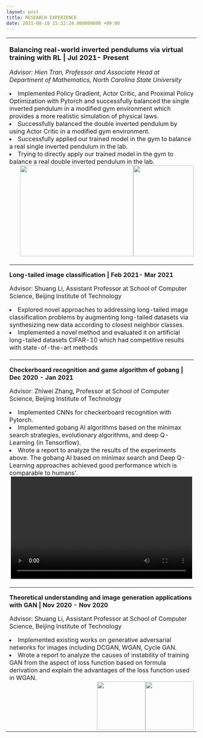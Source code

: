 ```yaml
---
layout: post
title: RESEARCH EXPERIENCE
date: 2021-08-18 15:32:24.000000000 +09:00
---
```


<table border="0">
  <tr>
    <td width="100%" align="left">
      <font size="4">
      <p><strong>Balancing real-world inverted pendulums via virtual training with RL | Jul 2021- Present</strong></p>
      </font>
      <font size="3">
      <p><i>Advisor: Hien Tran, Professor and Associate Head at Department of Mathematics, North Carolina State University</i></p>
      </font>
      <font size="3">
      <ui>
        <li>Implemented Policy Gradient, Actor Critic, and Proximal Policy Optimization with Pytorch and successfully balanced the single inverted pendulum in a modified gym environment which provides a more realistic simulation of physical laws.</li>
        <li>Successfully balanced the double inverted pendulum by using Actor Critic in a modified gym environment.</li>
        <li>Successfully applied our trained model in the gym to balance a real single inverted pendulum in the lab.</li>
        <li>Trying to directly apply our trained model in the gym to balance a real double inverted pendulum in the lab.</li>
        <img style="float:right" src="https://raw.githubusercontent.com/yinkejia/homepage-of-Kejia-Yin/gh-pages/Demo_AC_SIP&DIP.gif" width="160" height="240">
        <img style="float:right" src="https://raw.githubusercontent.com/yinkejia/homepage-of-Kejia-Yin/gh-pages/Kejia Pendulum_small.gif" width="300" height="240">
      </ui>
      </font>
    </td>
  </tr>
  <tr>
    <td width="100%" align="left">
      <HR>
      <p><strong>Long-tailed image classification | Feb 2021- Mar 2021</strong></p>
      <p>Advisor: Shuang Li, Assistant Professor at School of Computer Science, Beijing Institute of Technology</p>
      <ui>
        <li>Explored novel approaches to addressing long-tailed image classification problems by augmenting long-tailed datasets via synthesizing new data according to closest neighbor classes.</li>
        <li>Implemented a novel method and evaluated it on artificial long-tailed datasets CIFAR-10 which had competitive results with state-of-the-art methods</li>
      </ui>
    </td>
  </tr>
  <tr>
    <td width="100%" align="left">
      <HR>
      <p><strong>Checkerboard recognition and game algorithm of gobang | Dec 2020 - Jan 2021</strong></p>
      <p>Advisor: Zhiwei Zhang, Professor at School of Computer Science, Beijing Institute of Technology</p>
      <ui>
        <li>Implemented CNNs for checkerboard recognition with Pytorch.</li>
        <li>Implemented gobang AI algorithms based on the minimax search strategies, evolutionary algorithms, and deep Q-Learning (in Tensorflow).</li>
        <li>Wrote a report to analyze the results of the experiments above. The gobang AI based on minimax search and Deep Q-Learning approaches achieved good performance which is comparable to humans’.</li>
        <center>
        <video width="480" height="270" controls>
          <source src="https://raw.githubusercontent.com/yinkejia/homepage-of-Kejia-Yin/gh-pages/Gobang_RL.mp4" type="video/mp4">
        </video>
        </center>
      </ui>
    </td>
 </tr>
 <tr>
    <td width="100%" align="left">
       <HR>
      <p><strong>Theoretical understanding and image generation applications with GAN | Nov 2020 - Nov 2020</strong></p>
      <p>Advisor: Shuang Li, Assistant Professor at School of Computer Science, Beijing Institute of Technology</p>
      <ui>
        <li>Implemented existing works on generative adversarial networks for images including DCGAN, WGAN, Cycle GAN.</li>
        <li>Wrote a report to analyze the causes of instability of training GAN from the aspect of loss function based on formula derivation and explain the advantages of the loss function used in WGAN.</li>
        <img style="float:right" src="https://raw.githubusercontent.com/yinkejia/homepage-of-Kejia-Yin/gh-pages/CycleGAN_before.png" width="128" height="128">
        <img style="float:right" src="https://raw.githubusercontent.com/yinkejia/homepage-of-Kejia-Yin/gh-pages/CycleGAN_after.jpg" width="128" height="128">
      </ui>
    </td>
  </tr>
</table>
